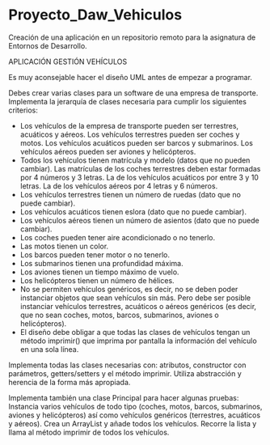 # Proyecto_Daw_Vehiculos
Creación de una aplicación en un repositorio remoto para la asignatura de Entornos de Desarrollo.

APLICACIÓN GESTIÓN VEHÍCULOS

Es muy aconsejable hacer el diseño UML antes de empezar a programar.

Debes crear varias clases para un software de una empresa de transporte. Implementa la jerarquía de clases necesaria para cumplir los siguientes criterios:
* Los vehículos de la empresa de transporte pueden ser terrestres, acuáticos y aéreos. Los vehículos terrestres pueden ser coches y motos. Los vehículos acuáticos pueden ser barcos y submarinos. Los vehículos aéreos pueden ser aviones y helicópteros.
* Todos los vehículos tienen matrícula y modelo (datos que no pueden cambiar). Las matrículas de los coches terrestres deben estar formadas por 4 números y 3 letras. La de los vehículos acuáticos por entre 3 y 10 letras. La de los vehículos aéreos por 4 letras y 6 números.
* Los vehículos terrestres tienen un número de ruedas (dato que no puede cambiar).
* Los vehículos acuáticos tienen eslora (dato que no puede cambiar).
* Los vehículos aéreos tienen un número de asientos (dato que no puede cambiar).
* Los coches pueden tener aire acondicionado o no tenerlo.
* Las motos tienen un color.
* Los barcos pueden tener motor o no tenerlo.
* Los submarinos tienen una profundidad máxima.
* Los aviones tienen un tiempo máximo de vuelo.
* Los helicópteros tienen un número de hélices.
* No se permiten vehículos genéricos, es decir, no se deben poder instanciar objetos que sean vehículos sin más. Pero debe ser posible instanciar vehículos terrestres, acuáticos o aéreos genéricos (es decir, que no sean coches, motos, barcos, submarinos, aviones o helicópteros).
* El diseño debe obligar a que todas las clases de vehículos tengan un método imprimir() que imprima por pantalla la información del vehículo en una sola línea.

Implementa todas las clases necesarias con: atributos, constructor con parámetros, getters/setters y el método imprimir. Utiliza abstracción y herencia de la forma más apropiada.

Implementa también una clase Principal para hacer algunas pruebas: Instancia varios vehículos de todo tipo (coches, motos, barcos, submarinos, aviones y helicópteros) así como vehículos genéricos (terrestres, acuáticos y aéreos). Crea un ArrayList y añade todos los vehículos. Recorre la Iista y Ilama al método imprimir de todos los vehículos.
